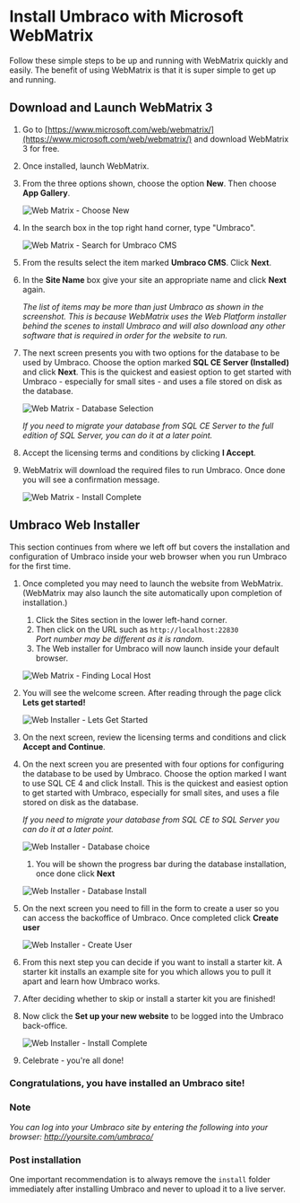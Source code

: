# Install Umbraco with Microsoft WebMatrix

Follow these simple steps to be up and running with WebMatrix quickly and easily. The benefit of using WebMatrix is that it is super simple to get up and running.

## Download and Launch WebMatrix 3

1. Go to [https://www.microsoft.com/web/webmatrix/](https://www.microsoft.com/web/webmatrix/) and download WebMatrix 3 for free.

1. Once installed, launch WebMatrix.

1. From the three options shown, choose the option **New**. Then choose **App Gallery**.

	![Web Matrix - Choose New](images/WebMatrix/webmatrix3-start.PNG)

1. In the search box in the top right hand corner, type "Umbraco".

	![Web Matrix - Search for Umbraco CMS](images/WebMatrix/webmatrix-search.png)

1. From the results select the item marked **Umbraco CMS**. Click **Next**.

1. In the **Site Name** box give your site an appropriate name and click **Next** again.

	*The list of items may be more than just Umbraco as shown in the screenshot. This is because WebMatrix uses the Web Platform installer behind the scenes to install Umbraco and will also download any other software that is required in order for the website to run.*

1. The next screen presents you with two options for the database to be used by Umbraco. Choose the option marked **SQL CE Server (Installed)** and click **Next**. This is the quickest and easiest option to get started with Umbraco - especially for small sites - and uses a file stored on disk as the database.

	![Web Matrix - Database Selection](images/WebMatrix/webmatrix3-database.png)

	*If you need to migrate your database from SQL CE Server to the full edition of SQL Server, you can do it at a later point.*

1. Accept the licensing terms and conditions by clicking **I Accept**.

1. WebMatrix will download the required files to run Umbraco. Once done you will see a confirmation message.

	![Web Matrix - Install Complete](images/WebMatrix/webmatrix3-install-complete.png)

## Umbraco Web Installer
This section continues from where we left off but covers the installation and configuration of Umbraco inside your web browser when you run Umbraco for the first time.
	
1. Once completed you may need to launch the website from WebMatrix. (WebMatrix may also launch the site automatically upon completion of installation.)
	1. Click the Sites section in the lower left-hand corner.
	1. Then click on the URL such as `http://localhost:22830`<br/>*Port number may be different as it is random*.
	1. The Web installer for Umbraco will now launch inside your default browser.

	![Web Matrix - Finding Local Host](images/WebMatrix/webmatrix3-localhost.png)

1. You will see the welcome screen. After reading through the page click **Lets get started!**

	![Web Installer - Lets Get Started](images/WebMatrix/web-start.png)

1. On the next screen, review the licensing terms and conditions and click **Accept and Continue**.

1. On the next screen you are presented with four options for configuring the database to be used by Umbraco. Choose the option marked I want to use SQL CE 4 and click Install. This is the quickest and easiest option to get started with Umbraco, especially for small sites, and uses a file stored on disk as the database.

	*If you need to migrate your database from SQL CE to SQL Server you can do it at a later point.*

	![Web Installer - Database choice](images/WebMatrix/web-db-CE.png)

	1. You will be shown the progress bar during the database installation, once done click **Next**

	![Web Installer - Database Install](images/WebMatrix/web-db-install.png)

1. On the next screen you need to fill in the form to create a user so you can access the backoffice of Umbraco. Once completed click **Create user**

	![Web Installer - Create User](images/WebMatrix/web-user.png)

1.  From this next step you can decide if you want to install a starter kit. A starter kit installs an example site for you which allows you to pull it apart and learn how Umbraco works.

1. After deciding whether to skip or install a starter kit you are finished!

1. Now click the **Set up your new website** to be logged into the Umbraco back-office.

	![Web Installer - Install Complete](images/WebMatrix/web-finish.png)

1. Celebrate - you're all done!

### Congratulations, you have installed an Umbraco site!

### Note
*You can log into your Umbraco site by entering the following into your browser: http://yoursite.com/umbraco/*

### Post installation
One important recommendation is to always remove the `install` folder immediately after installing Umbraco and never to upload it to a live server.